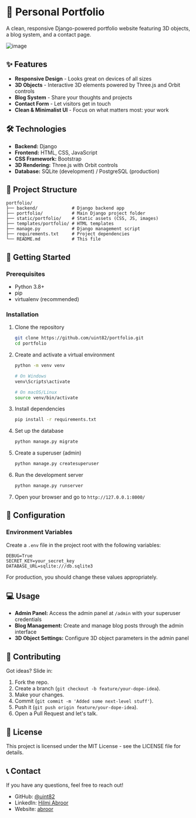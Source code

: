 # 🚀 Personal Portfolio

A clean, responsive Django-powered portfolio website featuring 3D objects, a blog system, and a contact page.

![image](https://github.com/user-attachments/assets/ae4060e0-bc41-42fc-8b9b-314e17c9fc6e)

## ✨ Features

- **Responsive Design** - Looks great on devices of all sizes
- **3D Objects** - Interactive 3D elements powered by Three.js and Orbit controls
- **Blog System** - Share your thoughts and projects
- **Contact Form** - Let visitors get in touch
- **Clean & Minimalist UI** - Focus on what matters most: your work

## 🛠️ Technologies

- **Backend:** Django
- **Frontend:** HTML, CSS, JavaScript
- **CSS Framework:** Bootstrap
- **3D Rendering:** Three.js with Orbit controls
- **Database:** SQLite (development) / PostgreSQL (production)

## 📁 Project Structure

```
portfolio/
├── backend/             # Django backend app
├── portfolio/           # Main Django project folder
├── static/portfolio/    # Static assets (CSS, JS, images)
├── templates/portfolio/ # HTML templates
├── manage.py            # Django management script
├── requirements.txt     # Project dependencies
└── README.md            # This file
```

## 🚀 Getting Started

### Prerequisites

- Python 3.8+
- pip
- virtualenv (recommended)

### Installation

1. Clone the repository
   ```bash
   git clone https://github.com/uint82/portfolio.git
   cd portfolio
   ```

2. Create and activate a virtual environment
   ```bash
   python -m venv venv
   
   # On Windows
   venv\Scripts\activate
   
   # On macOS/Linux
   source venv/bin/activate
   ```

3. Install dependencies
   ```bash
   pip install -r requirements.txt
   ```

4. Set up the database
   ```bash
   python manage.py migrate
   ```

5. Create a superuser (admin)
   ```bash
   python manage.py createsuperuser
   ```

6. Run the development server
   ```bash
   python manage.py runserver
   ```

7. Open your browser and go to `http://127.0.0.1:8000/`

## 🔧 Configuration

### Environment Variables

Create a `.env` file in the project root with the following variables:

```
DEBUG=True
SECRET_KEY=your_secret_key
DATABASE_URL=sqlite:///db.sqlite3
```

For production, you should change these values appropriately.

## 💻 Usage

- **Admin Panel:** Access the admin panel at `/admin` with your superuser credentials
- **Blog Management:** Create and manage blog posts through the admin interface
- **3D Object Settings:** Configure 3D object parameters in the admin panel

## 🤝 Contributing

Got ideas? Slide in:

1. Fork the repo.
2. Create a branch (`git checkout -b feature/your-dope-idea`).
3. Make your changes.
4. Commit (`git commit -m 'Added some next-level stuff'`).
5. Push it (`git push origin feature/your-dope-idea`).
6. Open a Pull Request and let's talk.

## 📝 License

This project is licensed under the MIT License - see the LICENSE file for details.

## 📞 Contact

If you have any questions, feel free to reach out!

- GitHub: [@uint82](https://github.com/uint82)
- LinkedIn: [Hilmi Abroor]([https://linkedin.com/in/yourname](https://www.linkedin.com/in/hilmi-abror-022123204/))
- Website: [abroor](https://abroor.pythonanywhere.com)
